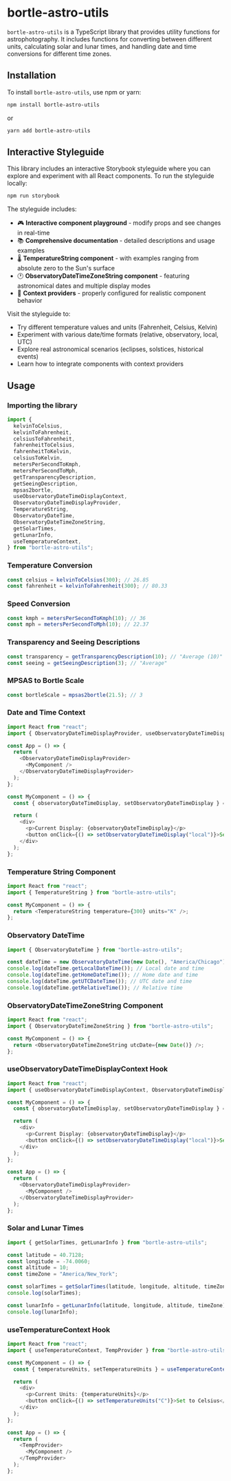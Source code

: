 # bortle-astro-utils

`bortle-astro-utils` is a TypeScript library that provides utility functions for astrophotography. It includes functions for converting between different units, calculating solar and lunar times, and handling date and time conversions for different time zones.

## Installation

To install `bortle-astro-utils`, use npm or yarn:

```sh
npm install bortle-astro-utils
```

or

```sh
yarn add bortle-astro-utils
```

## Interactive Styleguide

This library includes an interactive Storybook styleguide where you can explore and experiment with all React components. To run the styleguide locally:

```sh
npm run storybook
```

The styleguide includes:
- 🎮 **Interactive component playground** - modify props and see changes in real-time
- 📚 **Comprehensive documentation** - detailed descriptions and usage examples
- 🌡️ **TemperatureString component** - with examples ranging from absolute zero to the Sun's surface
- 🕐 **ObservatoryDateTimeZoneString component** - featuring astronomical dates and multiple display modes
- 🔧 **Context providers** - properly configured for realistic component behavior

Visit the styleguide to:
- Try different temperature values and units (Fahrenheit, Celsius, Kelvin)
- Experiment with various date/time formats (relative, observatory, local, UTC)
- Explore real astronomical scenarios (eclipses, solstices, historical events)
- Learn how to integrate components with context providers

## Usage

### Importing the library

```typescript
import {
  kelvinToCelsius,
  kelvinToFahrenheit,
  celsiusToFahrenheit,
  fahrenheitToCelsius,
  fahrenheitToKelvin,
  celsiusToKelvin,
  metersPerSecondToKmph,
  metersPerSecondToMph,
  getTransparencyDescription,
  getSeeingDescription,
  mpsas2bortle,
  useObservatoryDateTimeDisplayContext,
  ObservatoryDateTimeDisplayProvider,
  TemperatureString,
  ObservatoryDateTime,
  ObservatoryDateTimeZoneString,
  getSolarTimes,
  getLunarInfo,
  useTemperatureContext,
} from "bortle-astro-utils";
```

### Temperature Conversion

```typescript
const celsius = kelvinToCelsius(300); // 26.85
const fahrenheit = kelvinToFahrenheit(300); // 80.33
```

### Speed Conversion

```typescript
const kmph = metersPerSecondToKmph(10); // 36
const mph = metersPerSecondToMph(10); // 22.37
```

### Transparency and Seeing Descriptions

```typescript
const transparency = getTransparencyDescription(10); // "Average (10)"
const seeing = getSeeingDescription(3); // "Average"
```

### MPSAS to Bortle Scale

```typescript
const bortleScale = mpsas2bortle(21.5); // 3
```

### Date and Time Context

```typescript
import React from "react";
import { ObservatoryDateTimeDisplayProvider, useObservatoryDateTimeDisplayContext } from "bortle-astro-utils";

const App = () => {
  return (
    <ObservatoryDateTimeDisplayProvider>
      <MyComponent />
    </ObservatoryDateTimeDisplayProvider>
  );
};

const MyComponent = () => {
  const { observatoryDateTimeDisplay, setObservatoryDateTimeDisplay } = useObservatoryDateTimeDisplayContext();

  return (
    <div>
      <p>Current Display: {observatoryDateTimeDisplay}</p>
      <button onClick={() => setObservatoryDateTimeDisplay("local")}>Set to Local</button>
    </div>
  );
};
```

### Temperature String Component

```typescript
import React from "react";
import { TemperatureString } from "bortle-astro-utils";

const MyComponent = () => {
  return <TemperatureString temperature={300} units="K" />;
};
```

### Observatory DateTime

```typescript
import { ObservatoryDateTime } from "bortle-astro-utils";

const dateTime = new ObservatoryDateTime(new Date(), "America/Chicago");
console.log(dateTime.getLocalDateTime()); // Local date and time
console.log(dateTime.getHomeDateTime()); // Home date and time
console.log(dateTime.getUTCDateTime()); // UTC date and time
console.log(dateTime.getRelativeTime()); // Relative time
```

### ObservatoryDateTimeZoneString Component

```typescript
import React from "react";
import { ObservatoryDateTimeZoneString } from "bortle-astro-utils";

const MyComponent = () => {
  return <ObservatoryDateTimeZoneString utcDate={new Date()} />;
};
```

### useObservatoryDateTimeDisplayContext Hook

```typescript
import React from "react";
import { useObservatoryDateTimeDisplayContext, ObservatoryDateTimeDisplayProvider } from "bortle-astro-utils";

const MyComponent = () => {
  const { observatoryDateTimeDisplay, setObservatoryDateTimeDisplay } = useObservatoryDateTimeDisplayContext();

  return (
    <div>
      <p>Current Display: {observatoryDateTimeDisplay}</p>
      <button onClick={() => setObservatoryDateTimeDisplay("local")}>Set to Local</button>
    </div>
  );
};

const App = () => {
  return (
    <ObservatoryDateTimeDisplayProvider>
      <MyComponent />
    </ObservatoryDateTimeDisplayProvider>
  );
};
```

### Solar and Lunar Times

```typescript
import { getSolarTimes, getLunarInfo } from "bortle-astro-utils";

const latitude = 40.7128;
const longitude = -74.0060;
const altitude = 10;
const timeZone = "America/New_York";

const solarTimes = getSolarTimes(latitude, longitude, altitude, timeZone);
console.log(solarTimes);

const lunarInfo = getLunarInfo(latitude, longitude, altitude, timeZone);
console.log(lunarInfo);
```

### useTemperatureContext Hook

```typescript
import React from "react";
import { useTemperatureContext, TempProvider } from "bortle-astro-utils";

const MyComponent = () => {
  const { temperatureUnits, setTemperatureUnits } = useTemperatureContext();

  return (
    <div>
      <p>Current Units: {temperatureUnits}</p>
      <button onClick={() => setTemperatureUnits("C")}>Set to Celsius</button>
    </div>
  );
};

const App = () => {
  return (
    <TempProvider>
      <MyComponent />
    </TempProvider>
  );
};
```
